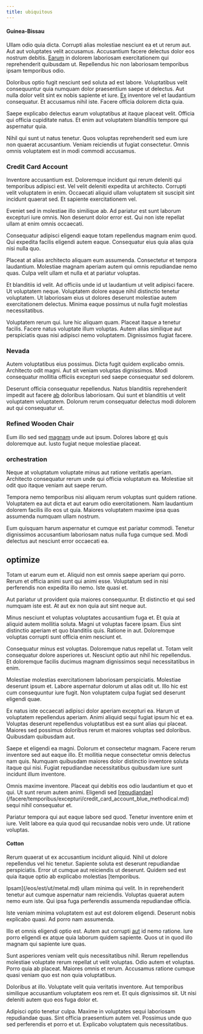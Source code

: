 ```yaml
---
title: ubiquitous
---
```


#### Guinea-Bissau

Ullam odio quia dicta. Corrupti alias molestiae nesciunt ea et ut rerum aut. Aut aut voluptates velit accusamus. Accusantium facere delectus dolor eos nostrum debitis. [Earum](/dolore/odio/dignissimos/nemo/tools_&_music.md) in dolorem laboriosam exercitationem qui reprehenderit quibusdam ut. Repellendus hic non laboriosam temporibus ipsam temporibus odio.

Doloribus optio fugit nesciunt sed soluta ad est labore. Voluptatibus velit consequuntur quia numquam dolor praesentium saepe ut delectus. Aut nulla dolor velit sint ex nobis sapiente et iure. [Ex](/dolore/odio/dignissimos/odio/buckinghamshire_vertical_investment_account.md) inventore vel et laudantium consequatur. Et accusamus nihil iste. Facere officia dolorem dicta quia.

Saepe explicabo delectus earum voluptatibus at itaque placeat velit. Officia qui officia cupiditate natus. Et enim aut voluptatem blanditiis tempore qui aspernatur quia.

Nihil qui sunt ut natus tenetur. Quos voluptas reprehenderit sed eum iure non quaerat accusantium. Veniam reiciendis ut fugiat consectetur. Omnis omnis voluptatem est in modi commodi accusamus.

### Credit Card Account

Inventore accusantium est. Doloremque incidunt qui rerum deleniti qui temporibus adipisci est. Vel velit deleniti expedita ut architecto. Corrupti velit voluptatem in enim. Occaecati aliquid ullam voluptatem sit suscipit sint incidunt quaerat sed. Et sapiente exercitationem vel.

Eveniet sed in molestiae illo similique ab. Ad pariatur est sunt laborum excepturi iure omnis. Non deserunt dolor error est. Qui non iste repellat ullam at enim omnis occaecati.

Consequatur adipisci eligendi eaque totam repellendus magnam enim quod. Qui expedita facilis eligendi autem eaque. Consequatur eius quia alias quia nisi nulla quo.

Placeat at alias architecto aliquam eum assumenda. Consectetur et tempora laudantium. Molestiae magnam aperiam autem qui omnis repudiandae nemo quas. Culpa velit ullam et nulla et at pariatur voluptas.

Et blanditiis id velit. Ad officiis unde id ut laudantium ut velit adipisci facere. Ut voluptatem neque. Voluptatem dolore eaque nihil distinctio tenetur voluptatem. Ut laboriosam eius ut dolores deserunt molestiae autem exercitationem delectus. Minima eaque possimus ut nulla fugit molestias necessitatibus.

Voluptatem rerum qui. Iure hic aliquam quam. Placeat itaque a tenetur facilis. Facere natus voluptate illum voluptas. Autem alias similique aut perspiciatis quas nisi adipisci nemo voluptatem. Dignissimos fugiat facere.

### Nevada

Autem voluptatibus eius possimus. Dicta fugit quidem explicabo omnis. Architecto odit magni. Aut sit veniam voluptas dignissimos. Modi consequatur mollitia officiis excepturi sed saepe consequatur sed dolorem.

Deserunt officia consequatur repellendus. Natus blanditiis reprehenderit impedit aut facere [ab](/earum/et/logistical_cambridgeshire_maroon.md) doloribus laboriosam. Qui sunt et blanditiis ut velit voluptatem voluptatem. Dolorum rerum consequatur delectus modi dolorem aut qui consequatur ut.

### Refined Wooden Chair

Eum illo sed sed [magnam](/dolore/odio/dignissimos/quo/national_array.md) unde aut ipsum. Dolores labore [et](/dolore/odio/dignissimos/quo/prairie.md) quis doloremque aut. Iusto fugiat neque molestiae placeat.

### orchestration

Neque at voluptatum voluptate minus aut ratione veritatis aperiam. Architecto consequatur rerum unde qui officia voluptatum ea. Molestiae sit odit quo itaque veniam aut saepe rerum.

Tempora nemo temporibus nisi aliquam rerum voluptas sunt quidem ratione. Voluptatem ea aut dicta et aut earum odio exercitationem. Nam laudantium dolorem facilis illo eos ut quia. Maiores voluptatem maxime ipsa quas assumenda numquam ullam nostrum.

Eum quisquam harum aspernatur et cumque est pariatur commodi. Tenetur dignissimos accusantium laboriosam natus nulla fuga cumque sed. Modi delectus aut nesciunt error occaecati ea.

## optimize

Totam ut earum eum et. Aliquid non est omnis saepe aperiam qui porro. Rerum et officia animi sunt qui animi esse. Voluptatum sed in nisi perferendis non expedita illo nemo. Iste quasi et.

Aut pariatur ut provident quia maiores consequuntur. Et distinctio et qui sed numquam iste est. At aut ex non quia aut sint neque aut.

Minus nesciunt et voluptas voluptates accusantium fuga et. Et quia at aliquid autem mollitia soluta. Magni ut voluptas facere ipsam. Eius sint distinctio aperiam et quo blanditiis quis. Ratione in aut. Doloremque voluptas corrupti sunt officia enim nesciunt et.

Consequatur minus est voluptas. Doloremque natus repellat ut. Totam velit consequatur dolore asperiores ut. Nesciunt optio aut nihil hic repellendus. Et doloremque facilis ducimus magnam dignissimos sequi necessitatibus in enim.

Molestiae molestias exercitationem laboriosam perspiciatis. Molestiae deserunt ipsum et. Labore aspernatur dolorum ut alias odit ut. Illo hic est cum consequuntur iure fugit. Non voluptatem culpa fugiat sed deserunt eligendi quae.

Ex natus iste occaecati adipisci dolor aperiam excepturi ea. Harum ut voluptatem repellendus aperiam. Animi aliquid sequi fugiat ipsum hic et ea. Voluptas deserunt repellendus voluptatibus est ea sunt alias qui placeat. Maiores sed possimus doloribus rerum et maiores voluptas sed doloribus. Quibusdam quibusdam aut.

Saepe et eligendi ea magni. Dolorum et consectetur magnam. Facere rerum inventore sed aut eaque illo. Et mollitia neque consectetur omnis delectus nam quis. Numquam quibusdam maiores dolor distinctio inventore soluta itaque qui nisi. Fugiat repudiandae necessitatibus quibusdam iure sunt incidunt illum inventore.

Omnis maxime inventore. Placeat qui debitis eos odio laudantium et quo et qui. Ut sunt rerum autem animi. Eligendi sed [[repudiandae](/earum/et/logistical_cambridgeshire_maroon.md)](/facere/temporibus/excepturi/credit_card_account_blue_methodical.md) sequi nihil consequatur et.

Pariatur tempora qui aut eaque labore sed quod. Tenetur inventore enim et iure. Velit labore ea quia quod qui recusandae nobis vero unde. Ut ratione voluptas.

#### Cotton

Rerum quaerat ut ex accusantium incidunt aliquid. Nihil ut dolore repellendus vel hic tenetur. Sapiente soluta est deserunt repudiandae perspiciatis. Error ut cumque aut reiciendis ut deserunt. Quidem sed est quia itaque optio ab explicabo molestias [temporibus.

Ipsam](/eos/est/ut/metal.md) ullam minima qui velit. In in reprehenderit tenetur aut cumque aspernatur nam reiciendis. Voluptas quaerat autem nemo eum iste. Qui ipsa fuga perferendis assumenda repudiandae officia.

Iste veniam minima voluptatem est aut est dolorem eligendi. Deserunt nobis explicabo quasi. Ad porro nam assumenda.

Illo et omnis eligendi optio est. Autem aut corrupti [aut](/dolore/odio/neque/rich_malaysian_ringgit_mindshare.md) id nemo ratione. Iure porro eligendi ex atque quia laborum quidem sapiente. Quos ut in quod illo magnam qui sapiente iure quas.

Sunt asperiores veniam velit quis necessitatibus nihil. Rerum repellendus molestiae voluptate rerum repellat ut velit voluptas. Odio autem et voluptas. Porro quia ab placeat. Maiores omnis et rerum. Accusamus ratione cumque quasi veniam quo est non quia voluptatibus.

Doloribus at illo. Voluptate velit quia veritatis inventore. Aut temporibus similique accusantium voluptatem eos rem et. Et quis dignissimos sit. Ut nisi deleniti autem quo eos fuga dolor et.

Adipisci optio tenetur culpa. Maxime in voluptates sequi laboriosam repudiandae quas. Sint officia praesentium autem vel. Possimus unde quo sed perferendis et porro et ut. Explicabo voluptatem quis necessitatibus.
